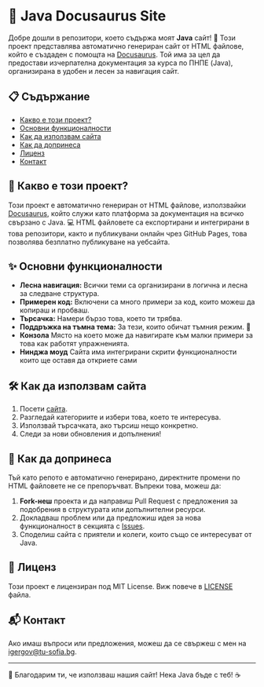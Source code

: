 # 🚀 Java Docusaurus Site

Добре дошли в репозитори, което съдържа моят **Java** сайт! 🎉 Този проект представлява автоматично генериран сайт от HTML файлове, който е създаден с помощта на [Docusaurus](https://docusaurus.io/). Той има за цел да предостави изчерпателна документация за курса по ПНПЕ (Java), организирана в удобен и лесен за навигация сайт.

## 📋 Съдържание

- [Какво е този проект?](#какво-е-този-проект)
- [Основни функционалности](#основни-функционалности)
- [Как да използвам сайта](#как-да-използвам-сайта)
- [Как да допринеса](#как-да-допринеса)
- [Лиценз](#лиценз)
- [Контакт](#контакт)

## 🤔 Какво е този проект?

Този проект е автоматично генериран от HTML файлове, използвайки [Docusaurus](https://docusaurus.io/), който служи като платформа за документация на всичко свързано с Java. 💻 HTML файловете са експортирани и интегрирани в това репозитори, както и публикувани онлайн чрез GitHub Pages, това позволява безплатно публикуване на уебсайта.

## ✨ Основни функционалности

- **Лесна навигация:** Всички теми са организирани в логична и лесна за следване структура.
- **Примерен код:** Включени са много примери за код, които можеш да копираш и пробваш.
- **Търсачка:** Намери бързо това, което ти трябва.
- **Поддръжка на тъмна тема:** За тези, които обичат тъмния режим. 🌙
- **Конзола** Място на което може да навигирате към малки примери за това как работят упражненията. 
- **Нинджа моуд** Сайта има интегрирани скрити функционалности които ще оставя да откриете сами

## 🛠️ Как да използвам сайта

1. Посети [сайта](https://java.gh.igergov.com).
2. Разгледай категориите и избери това, което те интересува.
3. Използвай търсачката, ако търсиш нещо конкретно.
4. Следи за нови обновления и допълнения!

## 🤝 Как да допринеса

Тъй като репото е автоматично генерирано, директните промени по HTML файловете не се препоръчват. Въпреки това, можеш да:

1. **Fork-неш** проекта и да направиш Pull Request с предложения за подобрения в структурата или допълнителни ресурси.
2. Докладваш проблем или да предложиш идея за нова функционалност в секцията с [Issues](https://github.com/igergow/java-website/issues).
3. Споделиш сайта с приятели и колеги, които също се интересуват от Java.

## 📄 Лиценз

Този проект е лицензиран под MIT License. Виж повече в [LICENSE](LICENSE) файла.

## 📬 Контакт

Ако имаш въпроси или предложения, можеш да се свържеш с мен на [igergov@tu-sofia.bg](mailto:igergov@tu-sofia.bg).

---

🙌 Благодарим ти, че използваш нашия сайт! Нека Java бъде с теб! ☕
